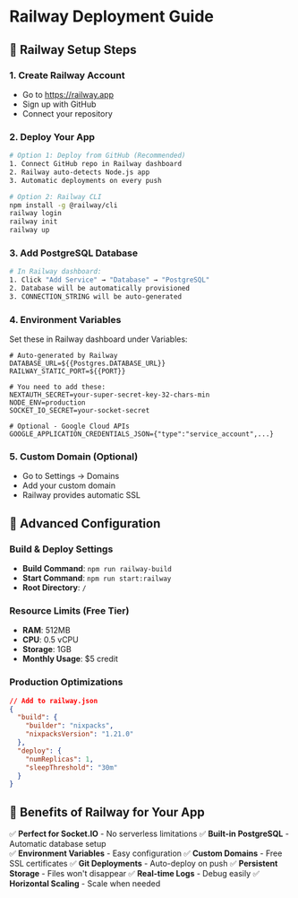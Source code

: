 # Railway Deployment Guide

## 🚂 Railway Setup Steps

### 1. Create Railway Account

- Go to https://railway.app
- Sign up with GitHub
- Connect your repository

### 2. Deploy Your App

```bash
# Option 1: Deploy from GitHub (Recommended)
1. Connect GitHub repo in Railway dashboard
2. Railway auto-detects Node.js app
3. Automatic deployments on every push

# Option 2: Railway CLI
npm install -g @railway/cli
railway login
railway init
railway up
```

### 3. Add PostgreSQL Database

```bash
# In Railway dashboard:
1. Click "Add Service" → "Database" → "PostgreSQL"
2. Database will be automatically provisioned
3. CONNECTION_STRING will be auto-generated
```

### 4. Environment Variables

Set these in Railway dashboard under Variables:

```env
# Auto-generated by Railway
DATABASE_URL=${{Postgres.DATABASE_URL}}
RAILWAY_STATIC_PORT=${{PORT}}

# You need to add these:
NEXTAUTH_SECRET=your-super-secret-key-32-chars-min
NODE_ENV=production
SOCKET_IO_SECRET=your-socket-secret

# Optional - Google Cloud APIs
GOOGLE_APPLICATION_CREDENTIALS_JSON={"type":"service_account",...}
```

### 5. Custom Domain (Optional)

- Go to Settings → Domains
- Add your custom domain
- Railway provides automatic SSL

## 🔧 Advanced Configuration

### Build & Deploy Settings

- **Build Command**: `npm run railway-build`
- **Start Command**: `npm run start:railway`
- **Root Directory**: `/`

### Resource Limits (Free Tier)

- **RAM**: 512MB
- **CPU**: 0.5 vCPU
- **Storage**: 1GB
- **Monthly Usage**: $5 credit

### Production Optimizations

```json
// Add to railway.json
{
  "build": {
    "builder": "nixpacks",
    "nixpacksVersion": "1.21.0"
  },
  "deploy": {
    "numReplicas": 1,
    "sleepThreshold": "30m"
  }
}
```

## 🚀 Benefits of Railway for Your App

✅ **Perfect for Socket.IO** - No serverless limitations
✅ **Built-in PostgreSQL** - Automatic database setup  
✅ **Environment Variables** - Easy configuration
✅ **Custom Domains** - Free SSL certificates
✅ **Git Deployments** - Auto-deploy on push
✅ **Persistent Storage** - Files won't disappear
✅ **Real-time Logs** - Debug easily
✅ **Horizontal Scaling** - Scale when needed
